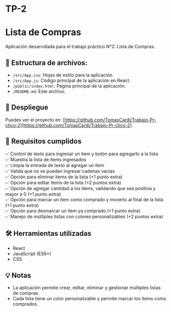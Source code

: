 # TP-2
# Lista de Compras

Aplicación desarrollada para el trabajo práctico N°2: Lista de Compras.

## 📂 Estructura de archivos:
- `/src/App.css`: Hojas de estilo para la aplicación.
- `/src/App.js`: Código principal de la aplicación en React.
- `/public/index.html`: Página principal de la aplicación.
- `/README.md`: Este archivo.

## 🚀 Despliegue
Puedes ver el proyecto en: [https://github.com/TomasCardi/Trabajo-Pr-ctico-2](https://github.com/TomasCardi/Trabajo-Pr-ctico-2)

## 📌 Requisitos cumplidos
✅ Control de texto para ingresar un item y botón para agregarlo a la lista  
✅ Muestra la lista de items ingresados  
✅ Limpia la entrada de texto al agregar un item  
✅ Valida que no se puedan ingresar cadenas vacías  
✅ Opción para eliminar items de la lista (+1 punto extra)  
✅ Opción para editar items de la lista (+2 puntos extra)  
✅ Opción de agregar cantidad a los items, validando que sea positiva y mayor a 0 (+1 punto extra)  
✅ Opción para marcar un item como comprado y moverlo al final de la lista (+1 punto extra)  
✅ Opción para desmarcar un item ya comprado (+1 punto extra)  
✅ Manejo de múltiples listas con colores personalizables (+2 puntos extra)  

## 🛠️ Herramientas utilizadas
- React
- JavaScript (ES6+)
- CSS

## 💡 Notas
- La aplicación permite crear, editar, eliminar y gestionar múltiples listas de compras.
- Cada lista tiene un color personalizable y permite marcar los items como comprados.
